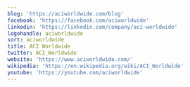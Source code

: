 ```yaml
---
blog: 'https://aciworldwide.com/blog'
facebook: 'https://facebook.com/aciworldwide'
linkedin: 'https://linkedin.com/company/aci-worldwide'
logohandle: aciworldwide
sort: aciworldwide
title: ACI Worldwide
twitter: ACI_Worldwide
website: 'https://www.aciworldwide.com/'
wikipedia: 'https://en.wikipedia.org/wiki/ACI_Worldwide'
youtube: 'https://youtube.com/aciworldwide'
---
```

